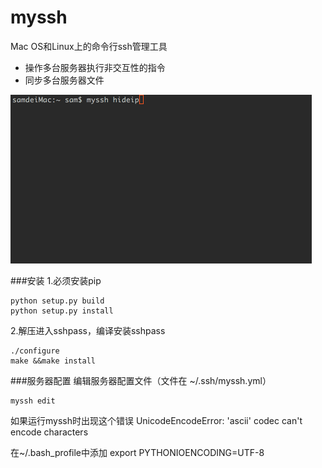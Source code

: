 # myssh
Mac OS和Linux上的命令行ssh管理工具

- 操作多台服务器执行非交互性的指令
- 同步多台服务器文件

![](./doc/images/myssh.gif)


###安装
1.必须安装pip

 
```
python setup.py build
python setup.py install
```

2.解压进入sshpass，编译安装sshpass

```
./configure
make &&make install
```

###服务器配置
编辑服务器配置文件（文件在 ~/.ssh/myssh.yml）

```
myssh edit
```

>
如果运行myssh时出现这个错误 UnicodeEncodeError: 'ascii' codec can't encode characters
>
在~/.bash_profile中添加 export PYTHONIOENCODING=UTF-8



